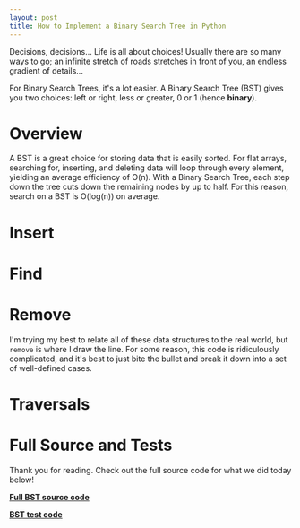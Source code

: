 ```yaml
---
layout: post
title: How to Implement a Binary Search Tree in Python
---
```


Decisions, decisions... Life is all about choices! Usually there are so many ways to go; an infinite stretch of roads stretches in front of you, an endless gradient of details...

For Binary Search Trees, it's a lot easier. A Binary Search Tree (BST) gives you two choices: left or right, less or greater, 0 or 1 (hence **binary**).

# Overview

A BST is a great choice for storing data that is easily sorted. For flat arrays, searching for, inserting, and deleting data will loop through every element, yielding an average efficiency of O(n). With a Binary Search Tree, each step down the tree cuts down the remaining nodes by up to half. For this reason, search on a BST is O(log(n)) on average.

# Insert



# Find

# Remove

I'm trying my best to relate all of these data structures to the real world, but `remove` is where I draw the line. For some reason, this code is ridiculously complicated, and it's best to just bite the bullet and break it down into a set of well-defined cases.

# Traversals

# Full Source and Tests

Thank you for reading. Check out the full source code for what we did today below!

**[Full BST source code](https://github.com/stephengrice/youtube/blob/master/BST/bst.py)**

**[BST test code](https://github.com/stephengrice/youtube/blob/master/BST/test_bst.py)**
